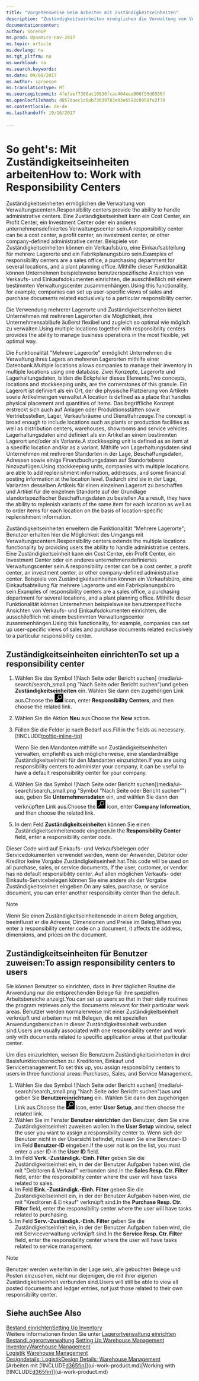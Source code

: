 ```yaml
---
title: "Vorgehensweise beim Arbeiten mit Zuständigkeitseinheiten"
description: "Zuständigkeitseinheiten ermöglichen die Verwaltung von Verwaltungscentern. Eine Zuständigkeitseinheit kann ein Cost Center, ein Profit Center, ein Investment Center oder ein anderes unternehmensdefiniertes Verwaltungscenter sein."
documentationcenter: 
author: SorenGP
ms.prod: dynamics-nav-2017
ms.topic: article
ms.devlang: na
ms.tgt_pltfrm: na
ms.workload: na
ms.search.keywords: 
ms.date: 09/08/2017
ms.author: sgroespe
ms.translationtype: HT
ms.sourcegitcommit: 4fefaef7380ac10836fcac404eea006f55d8556f
ms.openlocfilehash: d857daec1c6ab73639783e03e6592c0958fe2f70
ms.contentlocale: de-de
ms.lasthandoff: 10/16/2017

---
```

# <a name="how-to-work-with-responsibility-centers"></a><span data-ttu-id="0527a-104">So geht's: Mit Zuständigkeitseinheiten arbeiten</span><span class="sxs-lookup"><span data-stu-id="0527a-104">How to: Work with Responsibility Centers</span></span>
<span data-ttu-id="0527a-105">Zuständigkeitseinheiten ermöglichen die Verwaltung von Verwaltungscentern.</span><span class="sxs-lookup"><span data-stu-id="0527a-105">Responsibility centers provide the ability to handle administrative centers.</span></span> <span data-ttu-id="0527a-106">Eine Zuständigkeitseinheit kann ein Cost Center, ein Profit Center, ein Investment Center oder ein anderes unternehmensdefiniertes Verwaltungscenter sein.</span><span class="sxs-lookup"><span data-stu-id="0527a-106">A responsibility center can be a cost center, a profit center, an investment center, or other company-defined administrative center.</span></span> <span data-ttu-id="0527a-107">Beispiele von Zuständigkeitseinheiten können ein Verkaufsbüro, eine Einkaufsabteilung für mehrere Lagerorte und ein Fabrikplanungsbüro sein.</span><span class="sxs-lookup"><span data-stu-id="0527a-107">Examples of responsibility centers are a sales office, a purchasing department for several locations, and a plant planning office.</span></span> <span data-ttu-id="0527a-108">Mithilfe dieser Funktionalität können Unternehmen beispielsweise benutzerspezifische Ansichten von Verkaufs- und Einkaufsdokumenten einrichten, die ausschließlich mit einem bestimmten Verwaltungscenter zusammenhängen.</span><span class="sxs-lookup"><span data-stu-id="0527a-108">Using this functionality, for example, companies can set up user-specific views of sales and purchase documents related exclusively to a particular responsibility center.</span></span>  

<span data-ttu-id="0527a-109">Die Verwendung mehrerer Lagerorte und Zuständigkeitseinheiten bietet Unternehmen mit mehreren Lagerorten die Möglichkeit, ihre Unternehmensabläufe äußerst flexibel und zugleich so optimal wie möglich zu verwalten.</span><span class="sxs-lookup"><span data-stu-id="0527a-109">Using multiple locations together with responsibility centers provides the ability to manage business operations in the most flexible, yet optimal way.</span></span>

<span data-ttu-id="0527a-110">Die Funktionalität "Mehrere Lagerorte" ermöglicht Unternehmen die Verwaltung ihres Lagers an mehreren Lagerorten mithilfe einer Datenbank.</span><span class="sxs-lookup"><span data-stu-id="0527a-110">Multiple locations allows companies to manage their inventory in multiple locations using one database.</span></span> <span data-ttu-id="0527a-111">Zwei Konzepte, Lagerorte und Lagerhaltungsdaten, bilden die Eckpfeiler dieses Elements.</span><span class="sxs-lookup"><span data-stu-id="0527a-111">Two concepts, locations and stockkeeping units, are the cornerstones of this granule.</span></span> <span data-ttu-id="0527a-112">Ein Lagerort ist definiert als ein Ort, der die physische Platzierung von Artikeln sowie Artikelmengen verwaltet.</span><span class="sxs-lookup"><span data-stu-id="0527a-112">A location is defined as a place that handles physical placement and quantities of items.</span></span> <span data-ttu-id="0527a-113">Das begriffliche Konzept erstreckt sich auch auf Anlagen oder Produktionsstätten sowie Vertriebsstellen, Lager, Verkaufsräume und Dienstfahrzeuge.</span><span class="sxs-lookup"><span data-stu-id="0527a-113">The concept is broad enough to include locations such as plants or production facilities as well as distribution centers, warehouses, showrooms and service vehicles.</span></span> <span data-ttu-id="0527a-114">Lagerhaltungsdaten sind definiert als ein Artikel an einem bestimmten Lagerort und/oder als Variante.</span><span class="sxs-lookup"><span data-stu-id="0527a-114">A stockkeeping unit is defined as an item at a specific location and/or as a variant.</span></span> <span data-ttu-id="0527a-115">Mithilfe von Lagerhaltungsdaten sind Unternehmen mit mehreren Standorten in der Lage, Beschaffungsdaten, Adressen sowie einige Finanzbuchungsdaten auf Standortebene hinzuzufügen.</span><span class="sxs-lookup"><span data-stu-id="0527a-115">Using stockkeeping units, companies with multiple locations are able to add replenishment information, addresses, and some financial posting information at the location level.</span></span> <span data-ttu-id="0527a-116">Dadurch sind sie in der Lage, Varianten desselben Artikels für einen einzelnen Lagerort zu beschaffen und Artikel für die einzelnen Standorte auf der Grundlage standortspezifischer Beschaffungsdaten zu bestellen.</span><span class="sxs-lookup"><span data-stu-id="0527a-116">As a result, they have the ability to replenish variants of the same item for each location as well as to order items for each location on the basis of location-specific replenishment information.</span></span>  

<span data-ttu-id="0527a-117">Zuständigkeitseinheiten erweitern die Funktionalität "Mehrere Lagerorte"; Benutzer erhalten hier die Möglichkeit des Umgangs mit Verwaltungscentern.</span><span class="sxs-lookup"><span data-stu-id="0527a-117">Responsibility centers extends the multiple locations functionality by providing users the ability to handle administrative centers.</span></span> <span data-ttu-id="0527a-118">Eine Zuständigkeitseinheit kann ein Cost Center, ein Profit Center, ein Investment Center oder ein anderes unternehmensdefiniertes Verwaltungscenter sein.</span><span class="sxs-lookup"><span data-stu-id="0527a-118">A responsibility center can be a cost center, a profit center, an investment center, or other company-defined administrative center.</span></span> <span data-ttu-id="0527a-119">Beispiele von Zuständigkeitseinheiten können ein Verkaufsbüro, eine Einkaufsabteilung für mehrere Lagerorte und ein Fabrikplanungsbüro sein.</span><span class="sxs-lookup"><span data-stu-id="0527a-119">Examples of responsibility centers are a sales office, a purchasing department for several locations, and a plant planning office.</span></span> <span data-ttu-id="0527a-120">Mithilfe dieser Funktionalität können Unternehmen beispielsweise benutzerspezifische Ansichten von Verkaufs- und Einkaufsdokumenten einrichten, die ausschließlich mit einem bestimmten Verwaltungscenter zusammenhängen.</span><span class="sxs-lookup"><span data-stu-id="0527a-120">Using this functionality, for example, companies can set up user-specific views of sales and purchase documents related exclusively to a particular responsibility center.</span></span>

## <a name="to-set-up-a-responsibility-center"></a><span data-ttu-id="0527a-121">Zuständigkeitseinheiten einrichten</span><span class="sxs-lookup"><span data-stu-id="0527a-121">To set up a responsibility center</span></span>  
1.  <span data-ttu-id="0527a-122">Wählen Sie das Symbol ![Nach Seite oder Bericht suchen] (media/ui-search/search_small.png "Nach Seite oder Bericht suchen")und geben **Zuständigkeitseinheiten** ein. Wählen Sie dann den zugehörigen Link aus.</span><span class="sxs-lookup"><span data-stu-id="0527a-122">Choose the ![Search for Page or Report](media/ui-search/search_small.png "Search for Page or Report icon") icon, enter **Responsibility Centers**, and then choose the related link.</span></span>  
2.  <span data-ttu-id="0527a-123">Wählen Sie die Aktion **Neu** aus.</span><span class="sxs-lookup"><span data-stu-id="0527a-123">Choose the **New** action.</span></span>  
3.  <span data-ttu-id="0527a-124">Füllen Sie die Felder je nach Bedarf aus.</span><span class="sxs-lookup"><span data-stu-id="0527a-124">Fill in the fields as necessary.</span></span> [!INCLUDE[tooltip-inline-tip](includes/tooltip-inline-tip_md.md)]  

    <span data-ttu-id="0527a-125">Wenn Sie den Mandanten mithilfe von Zuständigkeitseinheiten verwalten, empfiehlt es sich möglicherweise, eine standardmäßige Zuständigkeitseinheit für den Mandanten einzurichten.</span><span class="sxs-lookup"><span data-stu-id="0527a-125">If you are using responsibility centers to administer your company, it can be useful to have a default responsibility center for your company.</span></span>
4. <span data-ttu-id="0527a-126">Wählen Sie das Symbol ![Nach Seite oder Bericht suchen](media/ui-search/search_small.png "Symbol "Nach Seite oder Bericht suchen"") aus, geben Sie **Unternehmensdaten** ein, und wählen Sie dann den verknüpften Link aus.</span><span class="sxs-lookup"><span data-stu-id="0527a-126">Choose the ![Search for Page or Report](media/ui-search/search_small.png "Search for Page or Report icon") icon, enter **Company Information**, and then choose the related link.</span></span>
5. <span data-ttu-id="0527a-127">In dem Feld **Zuständigkeitseinheiten** können Sie einen Zuständigkeitseinheitencode eingeben.</span><span class="sxs-lookup"><span data-stu-id="0527a-127">In the **Responsibility Center** field, enter a responsibility center code.</span></span>

<span data-ttu-id="0527a-128">Dieser Code wird auf Einkaufs- und Verkaufsbelegen oder Servicedokumenten verwendet werden, wenn der Anwender, Debitor oder Kreditor keine Vorgabe Zuständigkeitseinheit hat.</span><span class="sxs-lookup"><span data-stu-id="0527a-128">This code will be used on all purchase, sales, or service documents, if the user, customer, or vendor has no default responsibility center.</span></span> <span data-ttu-id="0527a-129">Auf allen möglichen Verkaufs- oder Einkaufs-Servicebelegen können Sie eine andere als der Vorgabe Zuständigkeitseinheit eingeben.</span><span class="sxs-lookup"><span data-stu-id="0527a-129">On any sales, purchase, or service document, you can enter another responsibility center than the default.</span></span>

> [!NOTE]  
>  <span data-ttu-id="0527a-130">Wenn Sie einen Zuständigkeitseinheitencode in einem Beleg angeben, beeinflusst er die Adresse, Dimensionen und Preise im Beleg.</span><span class="sxs-lookup"><span data-stu-id="0527a-130">When you enter a responsibility center code on a document, it affects the address, dimensions, and prices on the document.</span></span>  

## <a name="to-assign-responsibility-centers-to-users"></a><span data-ttu-id="0527a-131">Zuständigkeitseinheiten für Benutzer zuweisen:</span><span class="sxs-lookup"><span data-stu-id="0527a-131">To assign responsibility centers to users</span></span>  
<span data-ttu-id="0527a-132">Sie können Benutzer so einrichten, dass in ihrer täglichen Routine die Anwendung nur die entsprechenden Belege für ihre speziellen Arbeitsbereiche anzeigt.</span><span class="sxs-lookup"><span data-stu-id="0527a-132">You can set up users so that in their daily routines the program retrieves only the documents relevant for their particular work areas.</span></span> <span data-ttu-id="0527a-133">Benutzer werden normalerweise mit einer Zuständigkeitseinheit verknüpft und arbeiten nur mit Belegen, die mit speziellen Anwendungsbereichen in dieser Zuständigkeitseinheit verbunden sind.</span><span class="sxs-lookup"><span data-stu-id="0527a-133">Users are usually associated with one responsibility center and work only with documents related to specific application areas at that particular center.</span></span>  

<span data-ttu-id="0527a-134">Um dies einzurichten, weisen Sie Benutzern Zuständigkeitseinheiten in drei Basisfunktionsbereichen zu: Kreditoren, Einkauf und Servicemanagement.</span><span class="sxs-lookup"><span data-stu-id="0527a-134">To set this up, you assign responsibility centers to users in three functional areas: Purchases, Sales, and Service Management.</span></span>  

1.  <span data-ttu-id="0527a-135">Wählen Sie das Symbol ![Nach Seite oder Bericht suchen] (media/ui-search/search_small.png "Nach Seite oder Bericht suchen")aus und geben Sie **Benutzereinrichtung** ein. Wählen Sie dann den zugehörigen Link aus.</span><span class="sxs-lookup"><span data-stu-id="0527a-135">Choose the ![Search for Page or Report](media/ui-search/search_small.png "Search for Page or Report icon") icon, enter **User Setup**, and then choose the related link.</span></span>  
2.  <span data-ttu-id="0527a-136">Wählen Sie im Fenster **Benutzer einrichten** den Benutzer, dem Sie eine Zuständigkeitseinheit zuweisen wollen.</span><span class="sxs-lookup"><span data-stu-id="0527a-136">In the **User Setup** window, select the user you want to assign a responsibility center to.</span></span> <span data-ttu-id="0527a-137">Wenn sich der Benutzer nicht in der Übersicht befindet, müssen Sie eine Benutzer-ID im Feld **Benutzer-ID** eingeben.</span><span class="sxs-lookup"><span data-stu-id="0527a-137">If the user not is on the list, you must enter a user ID in the **User ID** field.</span></span>  
3.  <span data-ttu-id="0527a-138">Im Feld **Verk.-Zuständigk.-Einh. Filter** geben Sie die Zuständigkeitseinheit ein, in der der Benutzer Aufgaben haben wird, die mit "Debitoren & Verkauf" verbunden sind.</span><span class="sxs-lookup"><span data-stu-id="0527a-138">In the **Sales Resp. Ctr. Filter** field, enter the responsibility center where the user will have tasks related to sales.</span></span>  
4.  <span data-ttu-id="0527a-139">Im Feld  **Eink.-Zuständigk.-Einh. Filter** geben Sie die Zuständigkeitseinheit ein, in der der Benutzer Aufgaben haben wird, die mit "Kreditoren &amp; Einkauf" verknüpft sind.</span><span class="sxs-lookup"><span data-stu-id="0527a-139">In the **Purchase Resp. Ctr. Filter** field, enter the responsibility center where the user will have tasks related to purchasing.</span></span>  
5.  <span data-ttu-id="0527a-140">Im Feld **Serv.-Zuständigk.-Einh. Filter** geben Sie die Zuständigkeitseinheit ein, in der der Benutzer Aufgaben haben wird, die mit Serviceverwaltung verknüpft sind.</span><span class="sxs-lookup"><span data-stu-id="0527a-140">In the **Service Resp. Ctr. Filter** field, enter the responsibility center where the user will have tasks related to service management.</span></span>  

> [!NOTE]  
>  <span data-ttu-id="0527a-141">Benutzer werden weiterhin in der Lage sein, alle gebuchten Belege und Posten einzusehen, nicht nur diejenigen, die mit ihrer eigenen Zuständigkeitseinheit verbunden sind.</span><span class="sxs-lookup"><span data-stu-id="0527a-141">Users will still be able to view all posted documents and ledger entries, not just those related to their own responsibility center.</span></span>

## <a name="see-also"></a><span data-ttu-id="0527a-142">Siehe auch</span><span class="sxs-lookup"><span data-stu-id="0527a-142">See Also</span></span>  
[<span data-ttu-id="0527a-143">Bestand einrichten</span><span class="sxs-lookup"><span data-stu-id="0527a-143">Setting Up Inventory</span></span>](inventory-setup-inventory.md)  
<span data-ttu-id="0527a-144">Weitere Informationen finden Sie unter [Lagerortverwaltung einrichten](warehouse-setup-warehouse.md)
[Bestand](inventory-manage-inventory.md)[Lagerortverwaltung](warehouse-manage-warehouse.md).</span><span class="sxs-lookup"><span data-stu-id="0527a-144">[Setting Up Warehouse Management](warehouse-setup-warehouse.md)
[Inventory](inventory-manage-inventory.md)[Warehouse Management](warehouse-manage-warehouse.md)</span></span>  
<span data-ttu-id="0527a-145">[Logistik](warehouse-manage-warehouse.md)  </span><span class="sxs-lookup"><span data-stu-id="0527a-145">[Warehouse Management](warehouse-manage-warehouse.md)  </span></span>  
[<span data-ttu-id="0527a-146">Designdetails: Logistik</span><span class="sxs-lookup"><span data-stu-id="0527a-146">Design Details: Warehouse Management</span></span>](design-details-warehouse-management.md)  
<span data-ttu-id="0527a-147">[Arbeiten mit [!INCLUDE[d365fin](includes/d365fin_md.md)]](ui-work-product.md)</span><span class="sxs-lookup"><span data-stu-id="0527a-147">[Working with [!INCLUDE[d365fin](includes/d365fin_md.md)]](ui-work-product.md)</span></span>

